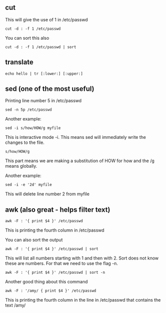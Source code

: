
## cut

This will give the use of 1 in /etc/passwd

	cut -d : -f 1 /etc/passwd

You can sort this also

	cut -d : -f 1 /etc/passwd | sort

## translate

	echo hello | tr [:lower:] [:upper:]

## sed (one of the most useful)

Printing line number 5 in /etc/passwd

	sed -n 5p /etc/passwd

Another example:

	sed -i s/how/HOW/g myfile

This is interactive mode -i. This means sed will immediately write the changes to the file.

	s/how/HOW/g

This part means we are making a substitution of HOW for how and the /g means globally.

Another example:

	sed -i -e '2d' myfile

This will delete line number 2 from myfile

## awk (also great - helps filter text)

	awk -F : '{ print $4 }' /etc/passwd

This is printing the fourth column in /etc/passwd

You can also sort the output

	awk -F : '{ print $4 }' /etc/passwd | sort

This will list all numbers starting with 1 and then with 2. Sort does not know these are numbers.  For that we need to use the flag -n.

	awk -F : '{ print $4 }' /etc/passwd | sort -n

Another good thing about this command

	awk -F : '/amy/ { print $4 }' /etc/passwd

This is printing the fourth column in the line in /etc/passwd that contains the text /amy/





